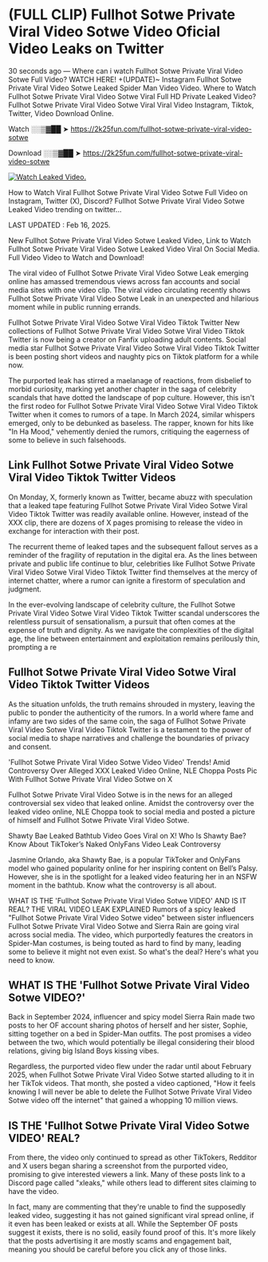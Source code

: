 # (FULL CLIP) Fullhot Sotwe Private Viral Video Sotwe Video Oficial Video Leaks on Twitter

30 seconds ago — Where can i watch Fullhot Sotwe Private Viral Video Sotwe Full Video? WATCH HERE! +(UPDATE)~ Instagram Fullhot Sotwe Private Viral Video Sotwe Leaked Spider Man Video Video. Where to Watch Fullhot Sotwe Private Viral Video Sotwe Viral Full HD Private Leaked Video? Fullhot Sotwe Private Viral Video Sotwe Viral Viral Video Instagram, Tiktok, Twitter, Video Download Online.

Watch ░░▒▓██ ➤ https://2k25fun.com/fullhot-sotwe-private-viral-video-sotwe

Download ░░▒▓██ ➤ https://2k25fun.com/fullhot-sotwe-private-viral-video-sotwe

[![Watch Leaked Video.](https://miro.medium.com/v2/resize:fit:828/format:webp/1*cilzJN44JGOrTw9NJCrNHA.gif "Watch Leaked Video")](https://2k25fun.com/fullhot-sotwe-private-viral-video-sotwe)

How to Watch Viral Fullhot Sotwe Private Viral Video Sotwe Full Video on Instagram, Twitter (X), Discord? Fullhot Sotwe Private Viral Video Sotwe Leaked Video trending on twitter...

LAST UPDATED : Feb 16, 2025.

New Fullhot Sotwe Private Viral Video Sotwe Leaked Video, Link to Watch Fullhot Sotwe Private Viral Video Sotwe Leaked Video Viral On Social Media. Full Video Video to Watch and Download!

The viral video of Fullhot Sotwe Private Viral Video Sotwe Leak emerging online has amassed tremendous views across fan accounts and social media sites with one video clip. The viral video circulating recently shows Fullhot Sotwe Private Viral Video Sotwe Leak in an unexpected and hilarious moment while in public running errands.

Fullhot Sotwe Private Viral Video Sotwe Viral Video Tiktok Twitter New collections of Fullhot Sotwe Private Viral Video Sotwe Viral Video Tiktok Twitter is now being a creator on Fanfix uploading adult contents. Social media star Fullhot Sotwe Private Viral Video Sotwe Viral Video Tiktok Twitter is been posting short videos and naughty pics on Tiktok platform for a while now.

The purported leak has stirred a maelanage of reactions, from disbelief to morbid curiosity, marking yet another chapter in the saga of celebrity scandals that have dotted the landscape of pop culture. However, this isn't the first rodeo for Fullhot Sotwe Private Viral Video Sotwe Viral Video Tiktok Twitter when it comes to rumors of a tape. In March 2024, similar whispers emerged, only to be debunked as baseless. The rapper, known for hits like "In Ha Mood," vehemently denied the rumors, critiquing the eagerness of some to believe in such falsehoods.

## Link Fullhot Sotwe Private Viral Video Sotwe Viral Video Tiktok Twitter Videos

On Monday, X, formerly known as Twitter, became abuzz with speculation that a leaked tape featuring Fullhot Sotwe Private Viral Video Sotwe Viral Video Tiktok Twitter was readily available online. However, instead of the XXX clip, there are dozens of X pages promising to release the video in exchange for interaction with their post.

The recurrent theme of leaked tapes and the subsequent fallout serves as a reminder of the fragility of reputation in the digital era. As the lines between private and public life continue to blur, celebrities like Fullhot Sotwe Private Viral Video Sotwe Viral Video Tiktok Twitter find themselves at the mercy of internet chatter, where a rumor can ignite a firestorm of speculation and judgment.

In the ever-evolving landscape of celebrity culture, the Fullhot Sotwe Private Viral Video Sotwe Viral Video Tiktok Twitter scandal underscores the relentless pursuit of sensationalism, a pursuit that often comes at the expense of truth and dignity. As we navigate the complexities of the digital age, the line between entertainment and exploitation remains perilously thin, prompting a re

##  Fullhot Sotwe Private Viral Video Sotwe Viral Video Tiktok Twitter Videos

As the situation unfolds, the truth remains shrouded in mystery, leaving the public to ponder the authenticity of the rumors. In a world where fame and infamy are two sides of the same coin, the saga of Fullhot Sotwe Private Viral Video Sotwe Viral Video Tiktok Twitter is a testament to the power of social media to shape narratives and challenge the boundaries of privacy and consent.

'Fullhot Sotwe Private Viral Video Sotwe Video Video' Trends! Amid Controversy Over Alleged XXX Leaked Video Online, NLE Choppa Posts Pic With Fullhot Sotwe Private Viral Video Sotwe on X

Fullhot Sotwe Private Viral Video Sotwe is in the news for an alleged controversial sex video that leaked online. Amidst the controversy over the leaked video online, NLE Choppa took to social media and posted a picture of himself and Fullhot Sotwe Private Viral Video Sotwe.

Shawty Bae Leaked Bathtub Video Goes Viral on X! Who Is Shawty Bae? Know About TikToker’s Naked OnlyFans Video Leak Controversy

Jasmine Orlando, aka Shawty Bae, is a popular TikToker and OnlyFans model who gained popularity online for her inspiring content on Bell’s Palsy. However, she is in the spotlight for a leaked video featuring her in an NSFW moment in the bathtub. Know what the controversy is all about.

WHAT IS THE 'Fullhot Sotwe Private Viral Video Sotwe VIDEO' AND IS IT REAL? THE VIRAL VIDEO LEAK EXPLAINED Rumors of a spicy leaked "Fullhot Sotwe Private Viral Video Sotwe video" between sister influencers Fullhot Sotwe Private Viral Video Sotwe and Sierra Rain are going viral across social media. The video, which purportedly features the creators in Spider-Man costumes, is being touted as hard to find by many, leading some to believe it might not even exist. So what's the deal? Here's what you need to know.

## WHAT IS THE 'Fullhot Sotwe Private Viral Video Sotwe VIDEO?'

Back in September 2024, influencer and spicy model Sierra Rain made two posts to her OF account sharing photos of herself and her sister, Sophie, sitting together on a bed in Spider-Man outfits. The post promises a video between the two, which would potentially be illegal considering their blood relations, giving big Island Boys kissing vibes.

Regardless, the purported video flew under the radar until about February 2025, when Fullhot Sotwe Private Viral Video Sotwe started alluding to it in her TikTok videos. That month, she posted a video captioned, "How it feels knowing I will never be able to delete the Fullhot Sotwe Private Viral Video Sotwe video off the internet" that gained a whopping 10 million views.

## IS THE 'Fullhot Sotwe Private Viral Video Sotwe VIDEO' REAL?

From there, the video only continued to spread as other TikTokers, Redditor and X users began sharing a screenshot from the purported video, promising to give interested viewers a link. Many of these posts link to a Discord page called "xleaks," while others lead to different sites claiming to have the video.

In fact, many are commenting that they're unable to find the supposedly leaked video, suggesting it has not gained significant viral spread online, if it even has been leaked or exists at all. While the September OF posts suggest it exists, there is no solid, easily found proof of this. It's more likely that the posts advertising it are mostly scams and engagement bait, meaning you should be careful before you click any of those links.